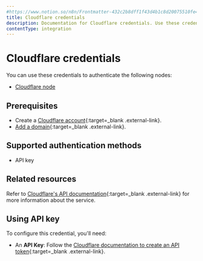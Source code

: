 ```yaml
---
#https://www.notion.so/n8n/Frontmatter-432c2b8dff1f43d4b1c8d20075510fe4
title: Cloudflare credentials
description: Documentation for Cloudflare credentials. Use these credentials to authenticate Cloudflare in n8n, a workflow automation platform.
contentType: integration
---
```


# Cloudflare credentials

You can use these credentials to authenticate the following nodes:

* [Cloudflare node](/integrations/builtin/app-nodes/n8n-nodes-base.cloudflare/)

## Prerequisites

- Create a [Cloudflare account](https://developers.cloudflare.com/fundamentals/setup/account/){:target=_blank .external-link}.
- [Add a domain](https://developers.cloudflare.com/fundamentals/setup/manage-domains/add-site/){:target=_blank .external-link}.

## Supported authentication methods

- API key

## Related resources

Refer to [Cloudflare's API documentation](https://developers.cloudflare.com/fundamentals/api/){:target=_blank .external-link} for more information about the service.

## Using API key

To configure this credential, you'll need:

- An **API Key**: Follow the [Cloudflare documentation to create an API token](https://developers.cloudflare.com/fundamentals/api/get-started/create-token/){:target=_blank .external-link}.

